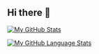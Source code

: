 ## Hi there 👋

[![My GitHub Stats](https://github-readme-stats.vercel.app/api/?username=chriswmann&count_private=true&theme=tokyonight&showicons=true)]()

[![My GitHub Language Stats](https://github-readme-stats.vercel.app/api/top-langs/?username=chriswmann&langs_count=5&theme=tokyonight&hide=javascript,html,postscript,jupyter%20notebook,fortran,vue)]()


<!--
**chriswmann/chriswmann** is a ✨ _special_ ✨ repository because its `README.md` (this file) appears on your GitHub profile.

Here are some ideas to get you started:

- 🔭 I’m currently working on ...
- 🌱 I’m currently learning ...
- 👯 I’m looking to collaborate on ...
- 🤔 I’m looking for help with ...
- 💬 Ask me about ...
- 📫 How to reach me: ...
- 😄 Pronouns: ...
- ⚡ Fun fact: ...
-->
